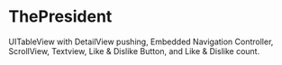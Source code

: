 ThePresident
============

UITableView with DetailView pushing, Embedded Navigation Controller, ScrollView, Textview, Like & Dislike Button, and Like & Dislike count.
